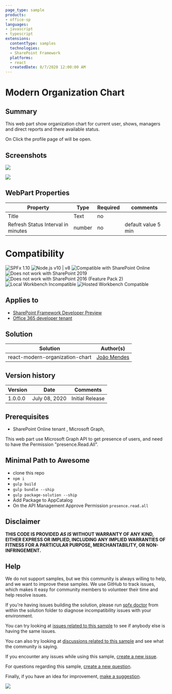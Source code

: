 ```yaml
---
page_type: sample
products:
- office-sp
languages:
- javascript
- typescript
extensions:
  contentType: samples
  technologies:
  - SharePoint Framework
  platforms:
  - react
  createdDate: 8/7/2020 12:00:00 AM
---
```

# Modern Organization Chart

## Summary

This web part show organization chart for current user, shows, managers and direct reports and there available status.

On Click the profile page of will be open.

## Screenshots

![](../react-modern-organization-chart/assets/Screenshot1.png)

![](../react-modern-organization-chart/assets/Screenshot2.png)


## WebPart Properties
 
Property |Type|Required| comments
--------------------|----|--------|----------
Title | Text| no|
Refresh Status Interval in minutes | number| no | default value 5 min

# Compatibility

![SPFx 1.10](https://img.shields.io/badge/SPFx-1.10.0-green.svg) 
![Node.js v10 | v8](https://img.shields.io/badge/Node.js-v10%20%7C%20v8-green.svg) 
![Compatible with SharePoint Online](https://img.shields.io/badge/SharePoint%20Online-Compatible-green.svg)
![Does not work with SharePoint 2019](https://img.shields.io/badge/SharePoint%20Server%202019-Incompatible-red.svg)
![Does not work with SharePoint 2016 (Feature Pack 2)](https://img.shields.io/badge/SharePoint%20Server%202016%20(Feature%20Pack%202)-Incompatible-red.svg "SharePoint Server 2016 Feature Pack 2 requires SPFx 1.1")
![Local Workbench Incompatible](https://img.shields.io/badge/Local%20Workbench-Incompatible-red.svg "Requires access to the current user's context")
![Hosted Workbench Compatible](https://img.shields.io/badge/Hosted%20Workbench-Compatible-green.svg)

## Applies to

* [SharePoint Framework Developer Preview](https://docs.microsoft.com/sharepoint/dev/spfx/sharepoint-framework-overview)
* [Office 365 developer tenant](https://docs.microsoft.com/sharepoint/dev/spfx/set-up-your-developer-tenant)

## Solution

Solution|Author(s)
--------|---------
react-modern-organization-chart|[João Mendes](https://github.com/joaojmendes)

## Version history

Version|Date|Comments
-------|----|--------
1.0.0.0|July 08, 2020| Initial Release


## Prerequisites

- SharePoint Online tenant , Microsoft Graph,

This web part use Microsoft Graph API to get presence of users, and need to have the Permission "presence.Read.All".

## Minimal Path to Awesome

- clone this repo
- `npm i`
- `gulp build`
- `gulp bundle --ship`
- `gulp package-solution --ship`
-  Add Package to AppCatalog
-  On the API Management Approve Permission `presence.read.all`


## Disclaimer

**THIS CODE IS PROVIDED *AS IS* WITHOUT WARRANTY OF ANY KIND, EITHER EXPRESS OR IMPLIED, INCLUDING ANY IMPLIED WARRANTIES OF FITNESS FOR A PARTICULAR PURPOSE, MERCHANTABILITY, OR NON-INFRINGEMENT.**

## Help

We do not support samples, but we this community is always willing to help, and we want to improve these samples. We use GitHub to track issues, which makes it easy for  community members to volunteer their time and help resolve issues.

If you're having issues building the solution, please run [spfx doctor](https://pnp.github.io/cli-microsoft365/cmd/spfx/spfx-doctor/) from within the solution folder to diagnose incompatibility issues with your environment.

You can try looking at [issues related to this sample](https://github.com/pnp/sp-dev-fx-webparts/issues?q=label%3Areact-modern-organization-chart) to see if anybody else is having the same issues.

You can also try looking at [discussions related to this sample](https://github.com/pnp/sp-dev-fx-webparts/discussions?discussions_q=label%3Areact-modern-organization-chart) and see what the community is saying.

If you encounter any issues while using this sample, [create a new issue](https://github.com/pnp/sp-dev-fx-webparts/issues/new?assignees=&labels=Needs%3A+Triage+%3Amag%3A%2Ctype%3Abug-suspected&template=bug-report.yml&sample=react-modern-organization-chart&authors=@joaojmendes&title=react-modern-organization-chart%20-%20).

For questions regarding this sample, [create a new question](https://github.com/pnp/sp-dev-fx-webparts/issues/new?assignees=&labels=Needs%3A+Triage+%3Amag%3A%2Ctype%3Abug-suspected&template=question.yml&sample=react-modern-organization-chart&authors=@joaojmendes&title=react-modern-organization-chart%20-%20).

Finally, if you have an idea for improvement, [make a suggestion](https://github.com/pnp/sp-dev-fx-webparts/issues/new?assignees=&labels=Needs%3A+Triage+%3Amag%3A%2Ctype%3Abug-suspected&template=suggestion.yml&sample=react-modern-organization-chart&authors=@joaojmendes&title=react-modern-organization-chart%20-%20).


![](https://telemetry.sharepointpnp.com/sp-dev-fx-webparts/samples/react-modern-organization-chart)
